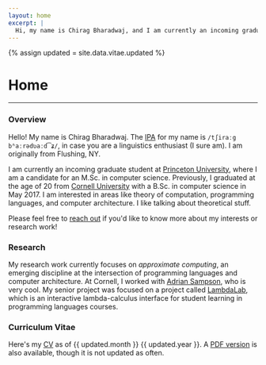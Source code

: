 ```yaml
---
layout: home
excerpt: |
  Hi, my name is Chirag Bharadwaj, and I am currently an incoming graduate student at Princeton University. I am a candidate for an MSc degree in computer science. I received my BSc in computer science from Cornell University in May 2017.
---
```


{% assign updated = site.data.vitae.updated %}

# Home

----

### Overview

<audio id="name" src="{{ site.base }}/media/name.mp3"></audio>

Hello! My name is
    <a onclick="document.getElementById('name').play()">
    <i class="fa fa-volume-up"></i>
    Chirag Bharadwaj</a>.
The [IPA][] for my name is `/tʃiraːg bʱaːrədʋaːd͡ʑ/`, in case you are a linguistics
enthusiast (I sure am). I am originally from Flushing, NY.

I am currently an incoming graduate student at [Princeton University][mse], where
I am a candidate for an M.Sc. in computer science. Previously, I graduated at the
age of 20 from [Cornell University][cornell-cs] with a B.Sc. in computer science
in May 2017. I am interested in areas like theory of computation, programming
languages, and computer architecture. I like talking about theoretical stuff.

Please feel free to [reach out][contact] if you'd like to know more about my
interests or research work!

### Research

My research work currently focuses on *approximate computing*, an emerging
discipline at the intersection of programming languages and computer architecture.
At Cornell, I worked with [Adrian Sampson][adrian], who is very cool. My senior
project was focused on a project called [LambdaLab][], which is an interactive
lambda-calculus interface for student learning in programming languages courses.

### Curriculum Vitae

Here's my [CV][] as of {{ updated.month }} {{ updated.year }}. A [PDF version][pdf]
is also available, though it is not updated as often.

[ipa]:           https://en.wikipedia.org/wiki/IPA

[cornell-cs]:    http://www.cs.cornell.edu
[mse]:           http://www.cs.princeton.edu/grad/degrees
[contact]:       {{site.base}}/contact

[adrian]:        http://www.cs.cornell.edu/~asampson
[lambdalab]:     https://github.com/sampsyo/lambdalab

[cv]:            {{site.base}}/cv
[pdf]:           {{site.base}}/media/cv.pdf